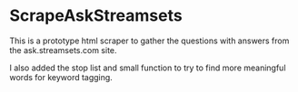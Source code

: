 #  ScrapeAskStreamsets


This is a prototype html scraper to gather the questions with answers from the ask.streamsets.com site. 

I also added the stop list and small function to try to find more meaningful words for keyword tagging.